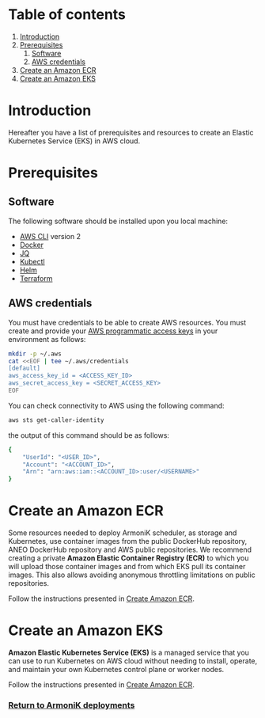 # Table of contents

1. [Introduction](#introduction)
2. [Prerequisites](#prerequisites)
    1. [Software](#software)
    2. [AWS credentials](#aws-credentials)
3. [Create an Amazon ECR](#create-an-amazon-ecr)
4. [Create an Amazon EKS](#create-an-amazon-eks)

# Introduction

Hereafter you have a list of prerequisites and resources to create an Elastic Kubernetes Service (EKS) in AWS cloud.

# Prerequisites

## Software

The following software should be installed upon you local machine:

* [AWS CLI](https://docs.aws.amazon.com/cli/latest/userguide/getting-started-install.html) version 2
* [Docker](https://docs.docker.com/engine/install/)
* [JQ](https://stedolan.github.io/jq/download/)
* [Kubectl](https://kubernetes.io/docs/tasks/tools/)
* [Helm](https://helm.sh/docs/intro/install/)
* [Terraform](https://learn.hashicorp.com/tutorials/terraform/install-cli)

## AWS credentials

You must have credentials to be able to create AWS resources. You must create and provide
your [AWS programmatic access keys](https://docs.aws.amazon.com/general/latest/gr/aws-sec-cred-types.html#access-keys-and-secret-access-keys)
in your environment as follows:

```bash
mkdir -p ~/.aws
cat <<EOF | tee ~/.aws/credentials
[default]
aws_access_key_id = <ACCESS_KEY_ID>
aws_secret_access_key = <SECRET_ACCESS_KEY>
EOF
```

You can check connectivity to AWS using the following command:

```bash
aws sts get-caller-identity
```

the output of this command should be as follows:

```bash
{
    "UserId": "<USER_ID>",
    "Account": "<ACCOUNT_ID>",
    "Arn": "arn:aws:iam::<ACCOUNT_ID>:user/<USERNAME>"
}
```

# Create an Amazon ECR

Some resources needed to deploy ArmoniK scheduler, as storage and Kubernetes, use container images from the public
DockerHub repository, ANEO DockerHub repository and AWS public repositories. We recommend creating a private **Amazon
Elastic Container Registry (ECR)** to which you will upload those container images and from which EKS pull its container
images. This also allows avoiding anonymous throttling limitations on public repositories.

Follow the instructions presented in [Create Amazon ECR](ecr/README.md).

# Create an Amazon EKS

**Amazon Elastic Kubernetes Service (EKS)** is a managed service that you can use to run Kubernetes on AWS cloud without
needing to install, operate, and maintain your own Kubernetes control plane or worker nodes.

Follow the instructions presented in [Create Amazon ECR](ekr/README.md).

### [Return to ArmoniK deployments](../../README.md#armonik-deployments)


